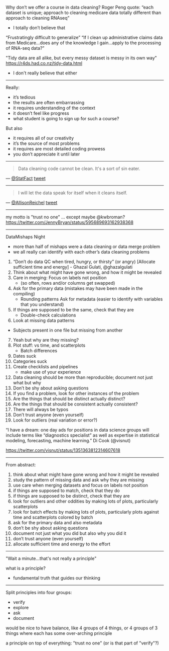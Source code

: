 Why don’t we offer a course in data cleaning?
Roger Peng quote: “each dataset is unique; approach to cleaning medicare data totally different than approach to cleaning RNAseq”
- I totally don’t believe that

“Frustratingly difficult to generalize”
“If I clean up administrative claims data from Medicare...does any of the knowledge I gain...apply to the processing of RNA-seq data?”

"Tidy data are all alike, but every messy dataset is messy in its own
way"
https://r4ds.had.co.nz/tidy-data.html
- I don't really believe that either

---

Really:
- it’s tedious
- the results are often embarrassing
- it requires understanding of the context
- it doesn’t feel like progress
- what student is going to sign up for such a course?

But also
- it requires all of our creativity
- it’s the source of most problems
- it requires are most detailed coding prowess
- you don’t appreciate it until later

---

> Data cleaning code cannot be clean. It's a sort of sin eater.

— [@StatFact](https://twitter.com/StatFact)
[tweet](https://twitter.com/StatFact/status/492753200190341120)

---

> I will let the data speak for itself when it cleans itself.

— [@AllisonReichel](https://twitter.com/AllisonReichel)
[tweet](https://twitter.com/AllisonReichel/status/1350107719236247558)

---

my motto is "trust no one" … except maybe @kwbroman?
https://twitter.com/JennyBryan/status/595689693162938368

---

DataMishaps Night
- more than half of mishaps were a data cleaning or data merge problem
- we all really can identify with each other’s data cleaning problems

1. “Don’t do data QC when tired, hungry, or thirsty” (or angry)
[Allocate sufficient time and energy] - Ghazal Gulati, @ghazalgulati
2. Think about what might have gone wrong, and how it might be revealed
3. Care in merging: Focus on labels not position
   - (so often, rows and/or columns get swapped)
4. Ask for the primary data (mistakes may have been made in the compiling)
   - Rounding patterns
Ask for metadata (easier to identify with variables that you understand)
5. If things are supposed to be the same, check that they are
   - Double-check calculations
6. Look at missing data patterns
- Subjects present in one file but missing from another
7. Yeah but why are they missing?
8. Plot stuff: vs time, and scatterplots
   - Batch differences
9. Dates suck
10. Categories suck
11. Create checklists and pipelines
    - make use of your experience
12. Data cleaning should be more than reproducible; document not just what but why
13. Don’t be shy about asking questions
14. If you find a problem, look for other instances of the problem
15. Are the things that should be distinct actually distinct?
16. Are the things that should be consistent actually consistent?
17. There will always be typos
18. Don’t trust anyone (even yourself)
19. Look for outliers (real variation or error?)

“I have a dream: one day ads for positions in data science groups  will include terms like “diagnostics specialist” as well as expertise in statistical modeling, forecasting, machine learning.” Di Cook (@visnut)

<https://twitter.com/visnut/status/1351363812314607618>


---

From abstract:

1. think about what might have gone wrong and how it might be revealed
2. study the pattern of missing data and ask why they are missing
3. use care when merging datasets and focus on labels not position
4. if things are supposed to match, check that they do
5. if things are supposed to be distinct, check that they are
6. look for outliers and other oddities by making lots of plots, particularly scatterplots
7. look for batch effects by making lots of plots, particularly plots against time and scatterplots colored by batch
8. ask for the primary data and also metadata
9. don’t be shy about asking questions
10. document not just what you did but also why you did it
11. don’t trust anyone (even yourself)
12. allocate sufficient time and energy to the effort

---

"Wait a minute...that's not really a principle"

what is a principle?
- fundamental truth that guides our thinking

---

Split principles into four groups:
- verify
- explore
- ask
- document

would be nice to have balance, like 4 groups of 4 things, or 4 groups
of 3 things where each has some over-arching principle

a principle on top of everything: "trust no one" (or is that part of "verify"?)
